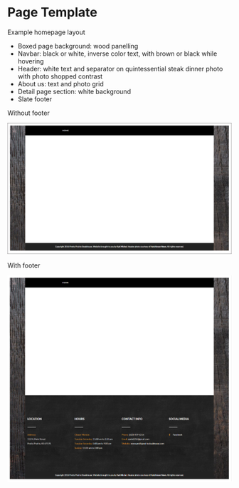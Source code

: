 # Page Template

Example homepage layout
* Boxed page background: wood panelling
* Navbar: black or white, inverse color text, with brown or black while hovering
* Header: white text and separator on quintessential steak dinner photo with photo shopped contrast
* About us: text and photo grid
* Detail page section: white background
* Slate footer

Without footer

![](images/layout-and-color-scheme/page-template.jpg)

With footer

![](images/layout-and-color-scheme/page-template-with-footer.jpg)
